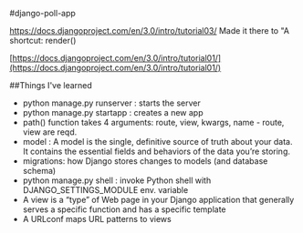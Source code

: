 #django-poll-app

https://docs.djangoproject.com/en/3.0/intro/tutorial03/
Made it there to "A shortcut: render()

[https://docs.djangoproject.com/en/3.0/intro/tutorial01/](https://docs.djangoproject.com/en/3.0/intro/tutorial01/)

##Things I've learned

- python manage.py runserver : starts the server
- python manage.py startapp <app-name> : creates a new app
- path() function takes 4 arguments: route, view, kwargs, name - route, view are reqd.
- model : A model is the single, definitive source of truth about your data. It contains the essential fields and behaviors of the data you’re storing.
- migrations: how Django stores changes to models (and database schema)
- python manage.py shell : invoke Python shell with DJANGO_SETTINGS_MODULE env. variable
- A view is a “type” of Web page in your Django application that generally serves a specific function and has a specific template
- A URLconf maps URL patterns to views
